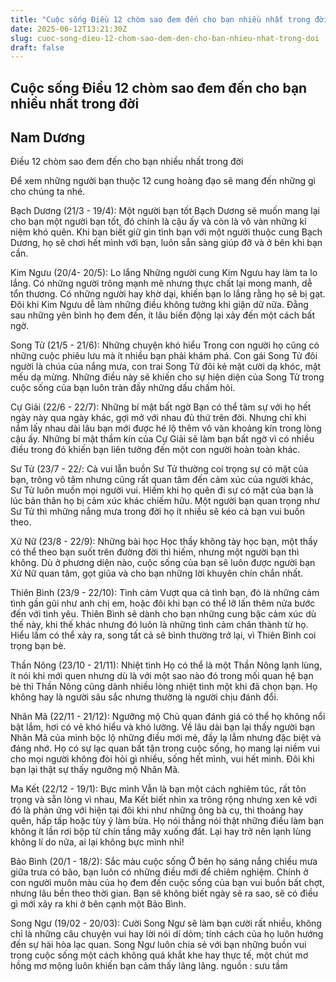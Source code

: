 ```yaml
---
title: "Cuộc sống Điều 12 chòm sao đem đến cho bạn nhiều nhất trong đời"
date: 2025-06-12T13:21:30Z
slug: cuoc-song-dieu-12-chom-sao-dem-den-cho-ban-nhieu-nhat-trong-doi
draft: false
---
```


## Cuộc sống Điều 12 chòm sao đem đến cho bạn nhiều nhất trong đời

## Nam Dương

Điều 12 chòm sao đem đến cho bạn nhiều nhất trong đời

Để xem những người bạn thuộc 12 cung hoàng đạo sẽ mang đến những gì cho chúng ta nhé.

Bạch Dương (21/3 - 19/4): Một người bạn tốt
Bạch Dương sẽ muốn mang lại cho bạn một người bạn tốt, đó chính là cậu ấy và còn là vô vàn những kỉ niệm khó quên. Khi bạn biết giữ gìn tình bạn với một người thuộc cung Bạch Dương, họ sẽ chơi hết mình với bạn, luôn sẵn sàng giúp đỡ và ở bên khi bạn cần.

Kim Ngưu (20/4- 20/5): Lo lắng
Những người cung Kim Ngưu hay làm ta lo lắng. Có những người trông mạnh mẽ nhưng thực chất lại mong manh, dễ tổn thương. Có những người hay khờ dại, khiến bạn lo lắng rằng họ sẽ bị gạt. Đôi khi Kim Ngưu dễ làm những điều không tưởng khi giận dữ nữa. Đằng sau những yên bình họ đem đến, ít lâu biến động lại xảy đến một cách bất ngờ.

Song Tử (21/5 - 21/6): Những chuyện khó hiểu
Trong con người họ cũng có những cuộc phiêu lưu mà ít nhiều bạn phải khám phá. Con gái Song Tử đôi người là chúa của nắng mưa, con trai Song Tử đôi kẻ mặt cười dạ khóc, mặt mếu dạ mừng. Những điều này sẽ khiến cho sự hiện diện của Song Tử trong cuộc sống của bạn luôn tràn đầy những dấu chấm hỏi.

Cự Giải (22/6 - 22/7): Những bí mật bất ngờ
Bạn có thể tâm sự với họ hết ngày này qua ngày khác, gợi mở với nhau đủ thứ trên đời. Nhưng chỉ khi nắm lấy nhau dài lâu bạn mới được hé lộ thêm vô vàn khoảng kín trong lòng cậu ấy. Những bí mật thầm kín của Cự Giải sẽ làm bạn bất ngờ vì có nhiều điều trong đó khiến bạn liên tưởng đến một con người hoàn toàn khác.

Sư Tử (23/7 - 22/: Cả vui lẫn buồn
Sư Tử thường coi trọng sự có mặt của bạn, trông vô tâm nhưng cũng rất quan tâm đến cảm xúc của người khác, Sư Tử luôn muốn mọi người vui. Hiếm khi họ quên đi sự có mặt của bạn là lúc bản thân họ bị cảm xúc khác chiếm hữu. Một người bạn quan trọng như Sư Tử thì mhững nắng mưa trong đời họ ít nhiều sẽ kéo cả bạn vui buồn theo.

Xử Nữ (23/8 - 22/9): Những bài học
Học thầy không tày học bạn, một thầy có thể theo bạn suốt trên đường đời thì hiếm, nhưng một người bạn thì không. Dù ở phương diện nào, cuộc sống của bạn sẽ luôn được người bạn Xử Nữ quan tâm, gọt giũa và cho bạn những lời khuyên chín chắn nhất.

Thiên Bình (23/9 - 22/10): Tình cảm
Vượt qua cả tình bạn, đó là những cảm tình gần gũi như anh chị em, hoặc đôi khi bạn có thể lỡ lấn thêm nửa bước đến với tình yêu. Thiên Bình sẽ dành cho bạn những cung bậc cảm xúc dù thế này, khi thế khác nhưng đó luôn là những tình cảm chân thành từ họ. Hiểu lầm có thể xảy ra, song tất cả sẽ bình thường trở lại, vì Thiên Bình coi trọng bạn bè.

Thần Nông (23/10 - 21/11): Nhiệt tình
Họ có thể là một Thần Nông lạnh lùng, ít nói khi mới quen nhưng dù là với một sao nào đó trong mối quan hệ bạn bè thì Thần Nông cũng dành nhiều lòng nhiệt tình một khi đã chọn bạn. Họ không hay là người sâu sắc nhưng thường là người chịu đánh đổi.

Nhân Mã (22/11 - 21/12): Ngưỡng mộ
Chủ quan đánh giá có thể họ không nổi bật lắm, hơi có vẻ khó hiểu và khó lường. Về lâu dài bạn lại thấy người bạn Nhân Mã của mình bộc lộ những điều mới mẻ, đầy lạ lẫm nhưng đặc biệt và đáng nhớ. Họ có sự lạc quan bất tận trong cuộc sống, họ mang lại niềm vui cho mọi người không đòi hỏi gì nhiều, sống hết mình, vui hết mình. Đôi khi bạn lại thật sự thấy ngưỡng mộ Nhân Mã.

Ma Kết (22/12 - 19/1): Bực mình
Vẫn là bạn một cách nghiêm túc, rất tôn trọng và sẵn lòng vì nhau, Ma Kết biết nhìn xa trông rộng nhưng xen kẽ với đó là phản ứng với hiện tại đôi khi như những ông bà cụ, thi thoảng hay quên, hấp tấp hoặc tùy ý làm bừa. Họ nói thẳng nói thật những điều làm bạn không ít lần rơi bộp từ chín tầng mây xuống đất. Lại hay trở nên lạnh lùng không lí do nữa, ai lại không bực mình nhỉ!

Bảo Bình (20/1 - 18/2): Sắc màu cuộc sống
Ở bên họ sáng nắng chiều mưa giữa trưa có bão, bạn luôn có những điều mới để chiêm nghiệm. Chính ở con người muôn màu của họ đem đến cuộc sống của bạn vui buồn bất chợt, nhưng lâu bền theo thời gian. Bạn sẽ không biết ngày sẽ ra sao, sẽ có điều gì mới xảy ra khi ở bên cạnh một Bảo Bình.

Song Ngư (19/02 - 20/03): Cười
Song Ngư sẽ làm bạn cười rất nhiều, không chỉ là những câu chuyện vui hay lời nói dí dỏm; tính cách của họ luôn hướng đến sự hài hòa lạc quan. Song Ngư luôn chia sẻ với bạn những buồn vui trong cuộc sống một cách không quá khắt khe hay thực tế, một chút mơ hồng mơ mộng luôn khiến bạn cảm thấy lâng lâng.
nguồn : sưu tầm
